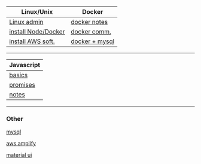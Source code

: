 
| Linux/Unix | Docker | 
| --------------- | --------------- | 
| [Linux admin](unix/admin.md) | [docker notes](docker/docker.md)  |
| [install Node/Docker](unix/install.md)  | [docker comm.](docker/docker.md)  | 
| [install AWS soft.](unix/install-aws.md)  | [docker + mysql ](docker/docker-mysql.md) | 


***

| Javascript | 
| --------------- | 
| [basics](js/js.md) | 
| [promises](js/js-promises.md)  | 
| [notes](js/js-notes.md) | 

***



### Other

[mysql](mysql/mysql.md)

[aws amplify](aws/install-amp-aws.md)

[material ui ](materialui/material-ui.md)









